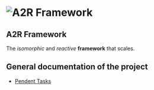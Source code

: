 # ![A2R Framework](https://raw.githubusercontent.com/acttoreact/A2R/develop/design/logo/githubImage.png)

## A2R Framework

The *isomorphic* and *reactive* **framework** that scales.

## General documentation of the project

- [Pendent Tasks](./TODO.md)
